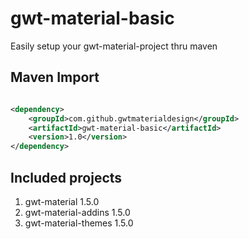 # gwt-material-basic
Easily setup your gwt-material-project thru maven

## Maven Import
``` xml

<dependency>
    <groupId>com.github.gwtmaterialdesign</groupId>
    <artifactId>gwt-material-basic</artifactId>
    <version>1.0</version>
</dependency>

```

## Included projects
1. gwt-material 1.5.0
2. gwt-material-addins 1.5.0
3. gwt-material-themes 1.5.0
